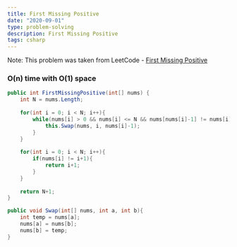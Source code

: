 ```yaml
---
title: First Missing Positive
date: "2020-09-01"
type: problem-solving
description: First Missing Positive
tags: csharp
---
```


Note: This problem was taken from LeetCode - [First Missing Positive](https://leetcode.com/problems/first-missing-positive/)

### O(n) time with O(1) space

```csharp
public int FirstMissingPositive(int[] nums) {
	int N = nums.Length;
	
	for(int i = 0; i < N; i++){
		while(nums[i] > 0 && nums[i] <= N && nums[nums[i]-1] != nums[i]){
			this.Swap(nums, i, nums[i]-1);
		}
	}
	
	for(int i = 0; i < N; i++){
		if(nums[i] != i+1){
			return i+1;
		}
	}
	
	return N+1;
}

public void Swap(int[] nums, int a, int b){
	int temp = nums[a];
	nums[a] = nums[b];
	nums[b] = temp;
}
```
